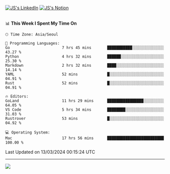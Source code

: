 
[![JS's LinkedIn](https://img.shields.io/badge/LinkedIn-blue?style=for-the-badge&logo=linkedin)](https://www.linkedin.com/in/jaeseung-lee-5a2a32139/) 
[![JS's Notion](https://img.shields.io/badge/Notion-black?style=for-the-badge&logo=notion)](https://bit.ly/ljswiki1) <br><br>
<!-- ![JS's GitHub stats](https://github-readme-stats-lemon-five.vercel.app/api?username=tkxkd0159&hide=contribs,prs,stars,issues&show_icons=true&theme=react&include_all_commits=true)   -->
<!-- ![Top Langs](https://github-readme-stats-lemon-five.vercel.app/api/top-langs/?username=tkxkd0159&layout=compact&hide=jupyter%20notebook,scss,html,css&langs_count=10)  -->


<!--START_SECTION:waka-->
📊 **This Week I Spent My Time On** 

```text
🕑︎ Time Zone: Asia/Seoul

💬 Programming Languages: 
Go                       7 hrs 45 mins       ███████████░░░░░░░░░░░░░░   43.27 % 
Python                   4 hrs 32 mins       ██████░░░░░░░░░░░░░░░░░░░   25.30 % 
Markdown                 2 hrs 32 mins       ████░░░░░░░░░░░░░░░░░░░░░   14.14 % 
YAML                     52 mins             █░░░░░░░░░░░░░░░░░░░░░░░░   04.91 % 
Rust                     52 mins             █░░░░░░░░░░░░░░░░░░░░░░░░   04.91 % 

🔥 Editors: 
GoLand                   11 hrs 29 mins      ████████████████░░░░░░░░░   64.05 % 
VS Code                  5 hrs 34 mins       ████████░░░░░░░░░░░░░░░░░   31.03 % 
Rustrover                53 mins             █░░░░░░░░░░░░░░░░░░░░░░░░   04.92 % 

💻 Operating System: 
Mac                      17 hrs 56 mins      █████████████████████████   100.00 % 
```


 Last Updated on 13/03/2024 00:15:24 UTC
<!--END_SECTION:waka-->

---
<a href="https://github.com/tkxkd0159/books">
  <img align="center" src="https://github-readme-stats-lemon-five.vercel.app/api/pin/?username=tkxkd0159&repo=books&theme=react" />
</a>

<!---
- 🔭 I’m currently working on ...
- 🌱 I’m currently learning blockchain and distributed network
- 👯 I’m looking to collaborate on ...
- 🤔 I’m looking for help with ...
- 💬 Ask me about ...
- 📫 How to reach me: ...
- 😄 Pronouns: ...
- ⚡ Fun fact: ...
-->
